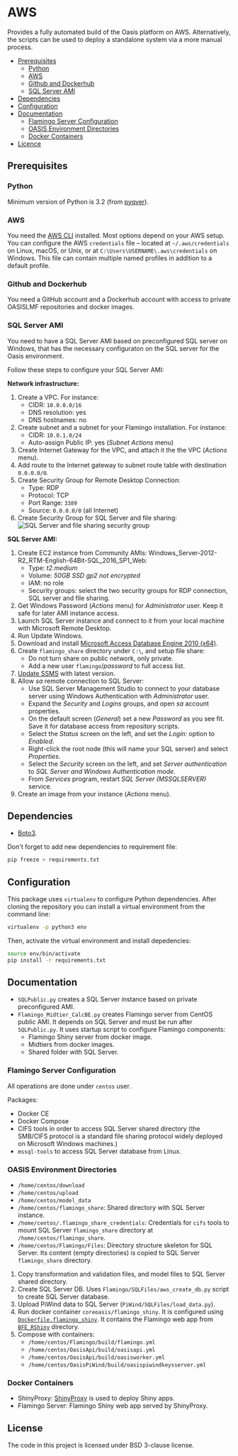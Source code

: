 # AWS
Provides a fully automated build of the Oasis platform on AWS. Alternatively, the scripts can be used to deploy a standalone system via a more manual process.

<!-- TOC depthFrom:2 -->

- [Prerequisites](#prerequisites)
    - [Python](#python)
    - [AWS](#aws)
    - [Github and Dockerhub](#github-and-dockerhub)
    - [SQL Server AMI](#sql-server-ami)
- [Dependencies](#dependencies)
- [Configuration](#configuration)
- [Documentation](#documentation)
    - [Flamingo Server Configuration](#flamingo-server-configuration)
    - [OASIS Environment Directories](#oasis-environment-directories)
    - [Docker Containers](#docker-containers)
- [Licence](#licence)

<!-- /TOC -->

## Prerequisites

### Python

Minimum version of Python is 3.2 (from [pyqver](https://github.com/ghewgill/pyqver)).

### AWS

You need the [AWS CLI](https://aws.amazon.com/cli/?nc1=f_ls) installed. Most options depend on your AWS setup. You can configure the AWS `credentials` file – located at `~/.aws/credentials` on Linux, macOS, or Unix, or at `C:\Users\USERNAME\.aws\credentials` on Windows. This file can contain multiple named profiles in addition to a default profile.

### Github and Dockerhub

You need a GitHub account and a Dockerhub account with access to private OASISLMF repositories and docker images.

### SQL Server AMI

You need to have a SQL Server AMI based on preconfigured SQL server on Windows, that has the necessary configuraton on the SQL server for the Oasis environment.

Follow these steps to configure your SQL Server AMI:

**Network infrastructure:**

1. Create a VPC. For instance:
    - CIDR: `10.0.0.0/16`
    - DNS resolution: yes
    - DNS hostnames: no
1. Create subnet  and a subnet for your Flamingo installation. For instance:
    - CIDR: `10.0.1.0/24`
    - Auto-assign Public IP: yes (_Subnet Actions_ menu)
1. Create Internet Gateway for the VPC, and attach it the the VPC (_Actions_ menu).
1. Add route to the Internet gateway to subnet route table with destination `0.0.0.0/0`.
1. Create Security Group for Remote Desktop Connection:
    - Type: RDP
    - Protocol: TCP
    - Port Range: `3389`
    - Source: `0.0.0.0/0` (all Internet)
1. Create Security Group for SQL Server and file sharing:
    ![SQL Server and file sharing security group](doc/pics/sql-server-and-file-sharing-security-group.png)

**SQL Server AMI:**

1. Create EC2 instance from Community AMIs: Windows_Server-2012-R2_RTM-English-64Bit-SQL_2016_SP1_Web:
    - Type: _t2.medium_
    - Volume: _50GB SSD gp2 not encrypted_
    - IAM: no role
    - Security groups: select the two security groups for RDP connection, SQL server and file sharing.
1. Get Windows Password (_Actions_ menu) for _Administrator_ user. Keep it safe for later AMI instance access.
2. Launch SQL Server instance and connect to it from your local machine with Microsoft Remote Desktop.
3. Run Update Windows.
4. Download and install [Microsoft Access Database Engine 2010 (x64)](https://www.microsoft.com/en-US/download/details.aspx?id=13255).
5. Create `flamingo_share` directory under `C:\`, and setup file share:
    - Do not turn share on public network, only private.
    - Add a new user `flamingo`/_password_ to full access list.
6. [Update SSMS](https://docs.microsoft.com/en-us/sql/ssms/download-sql-server-management-studio-ssms?view=sql-server-2017) with latest version.
7. Allow _sa_ remote connection to SQL Server:
    - Use SQL Server Management Studio to connect to your database server using Windows Authentication with _Administrator_ user.
    - Expand the _Security_ and _Logins_ groups, and open _sa_ account properties.
    - On the default screen (_General_) set a new _Password_ as you see fit. Save it for database access from repository scripts.
    - Select the _Status_ screen on the left, and set the _Login:_ option to _Enabled_.
    - Right-click the root node (this will name your SQL server) and select _Properties_.
    - Select the _Security_ screen on the left, and set _Server authentication_ to _SQL Server and Windows Authentication mode_.
    - From _Services_ program, restart _SQL Server (MSSQLSERVER)_ service.
10. Create an image from your instance (_Actions_ menu).

## Dependencies

- [Boto3](https://github.com/boto/boto3).

Don't forget to add new dependencies to requirement file:

```sh
pip freeze > requirements.txt
```

## Configuration

This package uses `virtualenv` to configure Python dependencies. After cloning the repository you can install a virtual environment from the command line:

```sh
virtualenv -p python3 env
```

Then, activate the virtual environment and install depedencies:

```sh
source env/bin/activate
pip install -r requirements.txt
```

## Documentation

- `SQLPublic.py` creates a SQL Server instance based on private preconfigured AMI.
- `Flamingo_Midtier_CalcBE.py` creates Flamingo server from CentOS public AMI. It depends on SQL Server and must be run after `SQLPublic.py`. It uses startup script to configure Flamingo components:
    - Flamingo Shiny server from docker image.
    - Midtiers from docker images.
    - Shared folder with SQL Server.

### Flamingo Server Configuration


All operations are done under `centos` user.

Packages:
- Docker CE
- Docker Compose
- CIFS tools in order to access SQL Server shared directory (the SMB/CIFS protocol is a standard file sharing protocol widely deployed on Microsoft Windows machines.)
- `mssql-tools` to access SQL Server database from Linux.

### OASIS Environment Directories

- `/home/centos/download`
- `/home/centos/upload`
- `/home/centos/model_data`
- `/home/centos/flamingo_share`: Shared directory with SQL Server instance.
- `/home/centos/.flamingo_share_credentials`: Credentials for `cifs` tools to mount SQL Server `flamingo_share` directory at `/home/centos/flamingo_share`.
- `/home/centos/Flamingo/Files`: Directory structure skeleton for SQL Server. Its content (empty directories) is copied to SQL Server `flamingo_share` directory.

1. Copy transformation and validation files, and model files to SQL Server shared directory.
1. Create SQL Server DB. Uses `Flamingo/SQLFiles/aws_create_db.py` script to create SQL Server database.
2. Upload PiWind data to SQL Server (`PiWind/SQLFiles/load_data.py`).
4. Run docker container `coreoasis/flamingo_shiny`. It is configured using [`Dockerfile.flamingo_shiny`](https://github.com/OasisLMF/Flamingo/blob/master/Dockerfile.flamingo_shiny). It contains the Flamingo web app from [`BFE_RShiny`](https://github.com/OasisLMF/Flamingo/tree/master/BFE_RShiny) directory.
5. Compose with containers:
    - `/home/centos/Flamingo/build/flamingo.yml`
    - `/home/centos/OasisApi/build/oasisapi.yml`
    - `/home/centos/OasisApi/build/oasisworker.yml`
    - `/home/centos/OasisPiWind/build/oasispiwindkeysserver.yml`

### Docker Containers

- ShinyProxy: [ShinyProxy](https://www.shinyproxy.io/) is used to deploy Shiny apps.
- Flamingo Server: Flamingo Shiny web app served by ShinyProxy.

## License
The code in this project is licensed under BSD 3-clause license.
